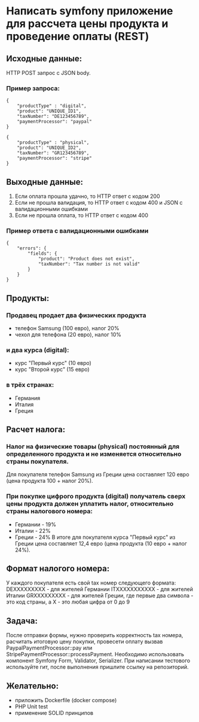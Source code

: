 # Написать symfony приложение для рассчета цены продукта и проведение оплаты (REST)

## Исходные данные:
HTTP POST запрос с JSON body.

### Пример запроса:
```
{
    "productType" : "digital",
    "product": "UNIQUE_ID1",
    "taxNumber": "DE123456789",
    "paymentProcessor": "paypal"
}
```

```
{
    "productType" : "physical",
    "product": "UNIQUE_ID2",
    "taxNumber": "GR123456789",
    "paymentProcessor": "stripe"
}
```

## Выходные данные:

1. Если оплата прошла удачно, то HTTP ответ с кодом 200
2. Если не прошла валидация, то HTTP ответ с кодом 400 и JSON с валидационными ошибками
3. Если не прошла оплата, то HTTP ответ с кодом 400

### Пример ответа с валидационными ошибками
```
{
    "errors": {
        "fields": {
            "product": "Product does not exist",
            "taxNumber": "Tax number is not valid"
        }
    }
}
```

## Продукты:
### Продавец продает два физических продукта

- телефон Samsung (100 евро), налог 20%
- чехол для телефона (20 евро), налог 10%

### и два курса (digital):

- курс "Первый курс" (10 евро)
- курс "Второй курс" (15 евро)

### в трёх странах:
- Германия
- Италия
- Греция

## Расчет налога:
### Налог на физические товары (physical) постоянный для определенного продукта и не изменяется относительно страны покупателя.
Для покупателя телефон Samsung из Греции цена составляет 120 евро (цена продукта 100 + налог 20%).

### При покупке цифрого продукта (digital) получатель сверх цены продукта должен уплатить налог, относительно страны налогового номера:
- Германии - 19%
- Италии - 22%
- Греции - 24%
  В итоге для покупателя курса "Первый курс" из Греции цена составляет 12,4 евро (цена продукта (10 евро + налог 24%).

## Формат налогого номера:
У каждого покупателя есть свой tax номер следующего формата:
DEXXXXXXXXX - для жителей Германии
ITXXXXXXXXXXX - для жителей Италии
GRXXXXXXXXX - для жителей Греции,
где первые два символа - это код страны, а X - это любая цифра от 0 до 9

## Задача:
После отправки формы, нужно проверить корректность tax номера, расчитать итоговую цену покупки, провесети оплату вызвав PaypalPaymentProcessor::pay или StripePaymentProcessor::processPayment.
Необходимо использовать компонент Symfony Form, Validator, Serializer.
При написании тестового используйте гит, после выполнения пришлите ссылку на репозиторий.

## Желательно:
- приложить Dockerfile (docker compose)
- PHP Unit test
- применение SOLID принципов